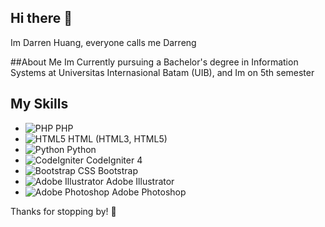 ## Hi there 👋
Im Darren Huang, everyone calls me Darreng

##About Me
Im Currently pursuing a Bachelor's degree in Information Systems at Universitas Internasional Batam (UIB), and Im on 5th semester

## My Skills  
- ![PHP](https://img.shields.io/badge/PHP-777BB4?style=flat&logo=php&logoColor=white) PHP  
- ![HTML5](https://img.shields.io/badge/HTML5-E34F26?style=flat&logo=html5&logoColor=white) HTML (HTML3, HTML5)  
- ![Python](https://img.shields.io/badge/Python-3776AB?style=flat&logo=python&logoColor=white) Python  
- ![CodeIgniter](https://img.shields.io/badge/CodeIgniter-EF4223?style=flat&logo=codeigniter&logoColor=white) CodeIgniter 4  
- ![Bootstrap](https://img.shields.io/badge/Bootstrap-7952B3?style=flat&logo=bootstrap&logoColor=white) CSS Bootstrap  
- ![Adobe Illustrator](https://img.shields.io/badge/Adobe%20Illustrator-FF9A00?style=flat&logo=adobeillustrator&logoColor=white) Adobe Illustrator  
- ![Adobe Photoshop](https://img.shields.io/badge/Adobe%20Photoshop-31A8FF?style=flat&logo=adobephotoshop&logoColor=white) Adobe Photoshop  

Thanks for stopping by! 🚀
<!--
**iniDarren/iniDarren** is a ✨ _special_ ✨ repository because its `README.md` (this file) appears on your GitHub profile.

Here are some ideas to get you started:

- 🔭 I’m currently working on ...
- 🌱 I’m currently learning ...
- 👯 I’m looking to collaborate on ...
- 🤔 I’m looking for help with ...
- 💬 Ask me about ...
- 📫 How to reach me: ...
- 😄 Pronouns: ...
- ⚡ Fun fact: ...
-->
